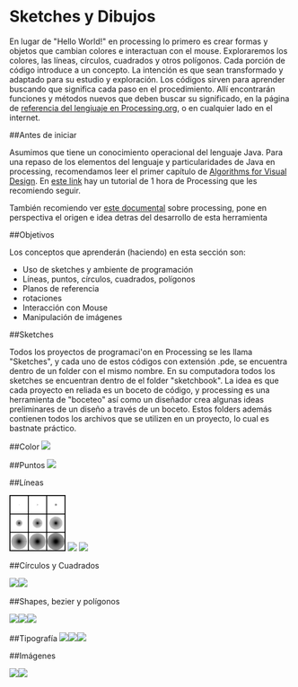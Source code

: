 # Sketches y Dibujos

En lugar de "Hello World!" en processing lo primero  es crear formas y objetos que cambian colores e interactuan con el mouse.  Exploraremos los colores, las líneas, círculos, cuadrados y otros polígonos.  Cada porción de código introduce a un concepto. La intención es que sean transformado y adaptado para su estudio y exploración. Los códigos sirven para aprender buscando que significa cada paso en el procedimiento.  Allí encontrarán funciones y métodos nuevos que deben buscar su significado, en la página de [referencia del lengiuaje en Processing.org](https://processing.org/reference/), o en cualquier lado en el internet.

##Antes de iniciar

Asumimos que tiene un conocimiento operacional del lenguaje Java. Para una repaso de los elementos del lenguaje y particularidades de Java en processing, recomendamos leer el primer capítulo de [Algorithms for Visual Design](https://drive.google.com/file/d/0B4HO-XVhuYRSV0xmQXhRc24xM1U/view?usp=sharing). En [este link](http://hello.processing.org/) hay un tutorial de 1 hora de Processing que les recomiendo seguir.

También recomiendo ver [este documental](https://vimeo.com/60731302) sobre processing, pone en perspectiva el origen e idea detras del desarrollo de esta herramienta

##Objetivos 

Los conceptos que aprenderán (haciendo) en esta sección son:

* Uso de sketches y ambiente de programación
* Líneas, puntos, círculos, cuadrados, polígonos
* Planos de referencia
* rotaciones
* Interacción con Mouse
* Manipulación de imágenes 

##Sketches

Todos los proyectos de programaci'on en Processing se les llama "Sketches", y cada uno de estos códigos con extensión .pde, se encuentra dentro de un folder con el mismo nombre.  En su computadora todos los sketches se encuentran dentro de el folder "sketchbook".  La idea es que cada proyecto en reliada es un boceto de código, y processing es una herramienta de "boceteo" así como un diseñador crea algunas ideas preliminares de un diseño a través de un boceto.  Estos folders además contienen todos los archivos que se utilizen en un proyecto, lo cual es bastnate práctico.


##Color
<img src="https://github.com/ProcessingTEC/Sketches-y-Dibujos/blob/master/P_S1_color1/IMG_8945.JPG" width="100">

##Puntos
<img src="https://github.com/ProcessingTEC/Sketches-y-Dibujos/blob/master/P_S1_Points1/0600.jpg" width="100">

##Líneas

<img src="https://github.com/ProcessingTEC/Formas/blob/master/P_S1_Lines1/IMG_8903.JPG" width="100">
<img src="https://github.com/ProcessingTEC/Sketches-y-Dibujos/blob/master/P_S1_Lines2/lines2.png" width="100">
<img src="https://github.com/ProcessingTEC/Sketches-y-Dibujos/blob/master/P_S1_Lines3/line3.png" width="100">


##Círculos y Cuadrados

<img src="https://github.com/ProcessingTEC/Sketches-y-Dibujos/blob/master/P_S1_Circle1/circle.png" width="100"><img src="https://github.com/ProcessingTEC/Sketches-y-Dibujos/blob/master/P_S1_rect1/rect.png" width="100">

##Shapes, bezier y polígonos

<img src="https://github.com/ProcessingTEC/Sketches-y-Dibujos/blob/master/P_S1_Bezier1/bezier.png" width="100"><img src="https://github.com/ProcessingTEC/Sketches-y-Dibujos/blob/master/P_S1_Shape1/shape.png" width="100"><img src="https://github.com/ProcessingTEC/Sketches-y-Dibujos/blob/master/P_S1_Shape2/shape2.png" width="100">


##Tipografía
<img src="https://github.com/ProcessingTEC/Sketches-y-Dibujos/blob/master/P_S1_Font1/font1.png" width="100"><img src="https://github.com/ProcessingTEC/Sketches-y-Dibujos/blob/master/P_S1_Font2/font2.png" width="100"><img src="https://github.com/ProcessingTEC/Sketches-y-Dibujos/blob/master/P_S1_Font3/font3.png" width="100">

##Imágenes

<img src="https://github.com/ProcessingTEC/Sketches-y-Dibujos/blob/master/P_S1_WebCam1/0014.jpg" width="100"><img src="https://github.com/ProcessingTEC/Sketches-y-Dibujos/blob/master/P_S1_Image2/image2.png" width="100">




